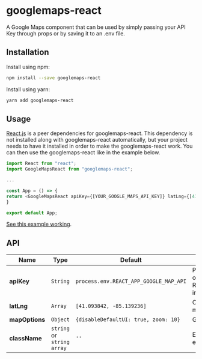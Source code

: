 # googlemaps-react

A Google Maps component that can be used by simply passing your API Key through props or by saving it to an .env file.

## Installation

Install using npm:

```sh
npm install --save googlemaps-react
```

Install using yarn:

```sh
yarn add googlemaps-react
```

## Usage

[React.js](http://facebook.github.io/react/) is a peer dependencies for googlemaps-react. This dependency is not installed along with googlemaps-react automatically, but your project needs to have it installed in order to make the googlemaps-react work. You can then use the googlemaps-react like in the example below.

```js
import React from "react";
import GoogleMapsReact from "googlemaps-react";

...

const App = () => {
return <GoogleMapsReact apiKey={[YOUR_GOOGLE_MAPS_API_KEY]} latLng={[41.093842, -85.139236]}/>
}

export default App;
```

[See this example working](http://codepen.io/simeg/pen/mEmQmP).

## API

| Name           | Type                       | Default                                | Description                                                                             |
| -------------- | -------------------------- | -------------------------------------- | --------------------------------------------------------------------------------------- |
| **apiKey**     | `String`                   | `process.env.REACT_APP_GOOGLE_MAP_API` | Pass the Api Key through props or default to REACT_APP_GOOGLE_MAP_API in you .env file. |
| **latLng**     | `Array`                    | `[41.093842, -85.139236]`              | Center coordinates of map and marker point                                              |
| **mapOptions** | `Object`                   | `{disableDefaultUI: true, zoom: 10}`   | Google Maps Api options.                                                                |
| **className**  | `string` or `string array` | `''`                                   | Extra class name for the map element                                                    |
